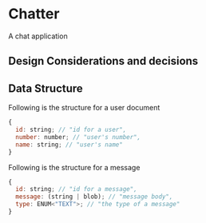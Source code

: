 # Chatter

A chat application <usp incoming>

## Design Considerations and decisions

## Data Structure

Following is the structure for a user document

```js
{
  id: string; // "id for a user",
  number: number; // "user's number",
  name: string; // "user's name"
}
```

Following is the structure for a message

```js
{
  id: string; // "id for a message",
  message: (string | blob); // "message body",
  type: ENUM<"TEXT">; // "the type of a message"
}
```
